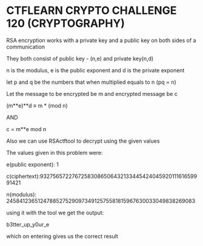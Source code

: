 # CTFLEARN CRYPTO CHALLENGE 120 (CRYPTOGRAPHY)

RSA encryption works with a private key and a public key on both sides of a communication

They both consist of public key - (n,e) and private key(n,d)

n is the modulus, e is the public exponent and d is the private exponent


let p and q be the numbers that when multiplied equals to n (pq = n)

Let the message to be encrypted be m and encrypted message be c

(m**e)**d ≡ m * (mod n)

AND

c = m**e mod n


Also we can use RSActftool to decrypt using the given values

The values given in this problem were:

e(public exponent): 1

c(ciphertext):9327565722767258308650643213344542404592011161659991421

n(modulus): 245841236512478852752909734912575581815967630033049838269083

using it with the tool we get the output:

b3tter_up_y0ur_e

which on entering gives us the correct result
